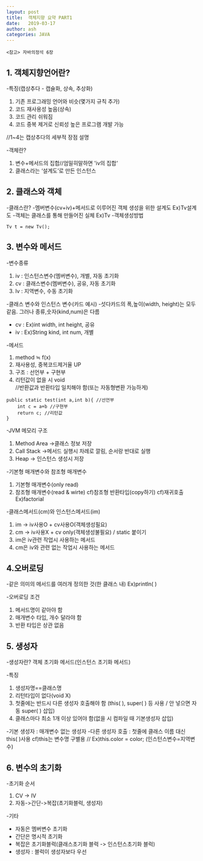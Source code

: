 ```yaml
---
layout: post
title:  객체지향 요약 PART1
date:   2019-03-17
author: ash
categories: JAVA
---
```


`<참고>
자바의정석 6장
`
## 1. 객체지향언어란?
-특징(캡상추다 - 캡슐화, 상속, 추상화)
1. 기존 프로그래밍 언어와 비슷(몇가지 규칙 추가)
1. 코드 재사용성 높음(상속)
1. 코드 관리 쉬워짐
1. 코드 중복 제거로 신뢰성 높은 프로그램 개발 가능


//1~4는 캡상추다의 세부적 장점 설명
 
-객체란?
1. 변수+메서드의 집합//엄밀히말하면 'iv의 집합'
1. 클래스라는 ‘설계도’로 만든 인스턴스
 
## 2. 클래스와 객체
-클래스란?
-멤버변수(cv+iv)+메서드로 이루어진 객체 생성을 위한 설계도 Ex)Tv설계도
-객체는 클래스를 통해 만들어진 실체 Ex)Tv
-객체생성방법
``` 
Tv t = new Tv(); 
```
 

## 3. 변수와 메서드
 
-변수종류
1. iv : 인스턴스변수(멤버변수), 개별, 자동 초기화
1. cv : 클래스변수(멤버변수), 공유, 자동 초기화
1. lv : 지역변수, 수동 초기화

-클래스 변수와 인스턴스 변수(카드 예시)
-섯다카드의 폭,높이(width, height)는 모두 같음. 그러나 종류,숫자(kind,num)은 다름
- cv : Ex)int width, int height, 공유
- iv : Ex)String kind, int num, 개별
 
-메서드
1. method ≒ f(x)
1. 재사용성, 중복코드제거율 UP
1. 구조 : 선언부 + 구현부
1. 리턴값이 없을 시 void    
//반환값과 반환타입 일치해야 함(또는 자동형변환 가능하게)

``` 
public static test(int a,int b){ //선언부
	int c = a+b //구현부
    return c; //리턴값
}
```

-JVM 메모리 구조
1. Method Area ->클래스 정보 저장
1. Call Stack ->메서드 실행시 차례로 깔림, 순서랑 반대로 실행
1. Heap -> 인스턴스 생성시 저장
 
-기본형 매개변수와 참조형 매개변수
1. 기본형 매개변수(only read)
1. 참조형 매개변수(read & wirte)
cf)참조형 반환타입(copy하기)
cf)재귀호출 Ex)factorial
 
-클래스메서드(cm)와 인스턴스메서드(im)
1. im -> iv사용O + cv사용O(객체생성필요)
1. cm -> iv사용X + cv only(객체생성불필요) / static 붙이기
1. im은 iv관련 작업시 사용하는 메서드
1. cm은 iv와 관련 없는 작업시 사용하는 메서드
 
## 4.오버로딩
 
-같은 의미의 메서드를 여러개 정의한 것(한 클래스 내)
Ex)println( )
 
-오버로딩 조건
1. 메서드명이 같아야 함
1. 매개변수 타입, 개수 달라야 함
1. 반환 타입은 상관 없음
 

## 5. 생성자
 
-생성자란?
객체 초기화 메서드(인스턴스 초기화 메서드)
 
-특징
1. 생성자명==클래스명
1. 리턴타입이 없다(void X)
1. 첫줄에는 반드시 다른 생성자 호출해야 함
(this( ), super( ) 등 사용 / 안 넣으면 자동 super( ) 삽입)
1. 클래스마다 최소 1개 이상 있어야 함(없을 시 컴파일 때 기본생성자 삽입)

-기본 생성자 : 매개변수 없는 생성자
-다른 생성자 호출 : 첫줄에 클래스 이름 대신 this( )사용
cf)this는 변수명 구별용  // Ex)this.color = color;
(인스턴스변수=지역변수)
 

## 6. 변수의 초기화
 
-초기화 순서
1. CV -> IV
1. 자동->간단->복잡(초기화블럭, 생성자)
 
-기타
- 자동은 멤버변수 초기화
- 간단은 명시적 초기화
- 복잡은 초기화블럭(클래스초기화 블럭 -> 인스턴스초기화 블럭)
- 생성자 : 블럭이 생성자보다 우선